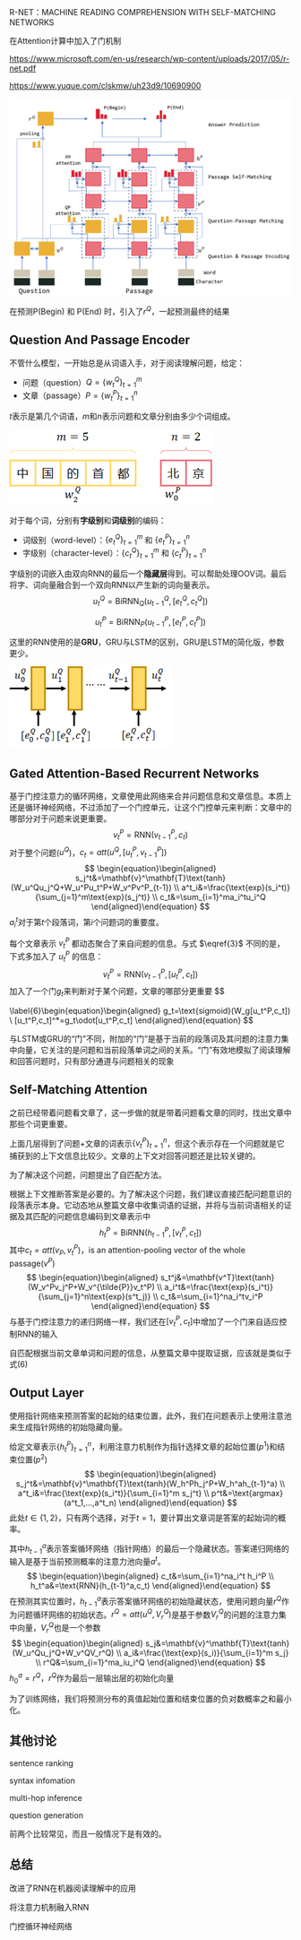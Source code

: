 R-NET：MACHINE READING COMPREHENSION WITH SELF-MATCHING NETWORKS

在Attention计算中加入了门机制

https://www.microsoft.com/en-us/research/wp-content/uploads/2017/05/r-net.pdf

https://www.yuque.com/clskmw/uh23d9/10690900

![image-20210223155527332](images/image-20210223155527332.png)

在预测P(Begin) 和 P(End) 时，引入了$r^Q$，一起预测最终的结果

## Question And Passage Encoder

不管什么模型，一开始总是从词语入手，对于阅读理解问题，给定：

- 问题（question）$Q=\{w_t^Q\}_{t=1}^m$
- 文章（passage）$P=\{w_t^P\}_{t=1}^n$

$t$表示是第几个词语，$m$和$n$表示问题和文章分别由多少个词组成。

![image-20210226193414732](images/image-20210226193414732.png)

对于每个词，分别有**字级别**和**词级别**的编码：

- 词级别（word-level）：$\{e_t^Q\}_{t=1}^m$ 和 $\{e_t^P\}_{t=1}^n$
- 字级别（character-level）：$\{c_t^Q\}_{t=1}^m$ 和 $\{c_t^P\}_{t=1}^n$

字级别的词嵌入由双向RNN的最后一个**隐藏层**得到。可以帮助处理OOV词。最后将字、词向量融合到一个双向RNN以产生新的词向量表示。
$$
u_t^Q=\text{BiRNN}_Q(u_{t-1}^Q,[e_t^Q,c_t^Q]) \label{1}
$$

$$
u_t^P=\text{BiRNN}_P(u_{t-1}^P,[e_t^P,c_t^P]) \label{2}
$$

这里的RNN使用的是**GRU**，GRU与LSTM的区别，GRU是LSTM的简化版，参数更少。

![image-20210226212848054](images/image-20210226212848054.png)

## Gated Attention-Based Recurrent Networks

基于门控注意力的循环网络，文章使用此网络来合并问题信息和文章信息。本质上还是循环神经网络，不过添加了一个门控单元，让这个门控单元来判断：文章中的哪部分对于问题来说更重要。
$$
v_t^P=\text{RNN}(v_{t-1}^P,c_t) \label{3}
$$
对于整个问题($u^Q$)，$c_t=att(u^Q,[u_t^P,v_{t-1}^P])$
$$
\begin{equation}\begin{aligned}
s_j^t&=\mathbf{v}^\mathbf{T}\text{tanh}(W_u^Qu_j^Q+W_u^Pu_t^P+W_v^Pv^P_{t-1}) \\
a^t_i&=\frac{\text{exp}(s_i^t)}{\sum_{j=1}^m\text{exp}(s_j^t)} \\
c_t&=\sum_{i=1}^ma_i^tu_i^Q
\end{aligned}\end{equation}
$$
$a_i^t$对于第$t$个段落词，第$i$个问题词的重要度。

每个文章表示 $v_t^P$ 都动态聚合了来自问题的信息。与式 $\eqref{3}$ 不同的是，下式多加入了 $u_t^P$ 的信息：
$$
v_t^P=\text{RNN}(v_{t-1}^P,[u_t^P,c_t]) \label{5}
$$
加入了一个门$g_t$来判断对于某个问题，文章的哪部分更重要
$$

\label{6}\begin{equation}\begin{aligned}
g_t=\text{sigmoid}(W_g[u_t^P,c_t]) \\
[u_t^P,c_t]^*=g_t\odot[u_t^P,c_t]
\end{aligned}\end{equation}
$$


与LSTM或GRU的“门”不同，附加的“门”是基于当前的段落词及其问题的注意力集中向量，它关注的是问题和当前段落单词之间的关系。“门”有效地模拟了阅读理解和回答问题时，只有部分通道与问题相关的现象

## Self-Matching Attention

之前已经带着问题看文章了，这一步做的就是带着问题看文章的同时，找出文章中那些个词更重要。

上面几层得到了问题+文章的词表示$\{v_t^P\}_{t=1}^n$，但这个表示存在一个问题就是它捕获到的上下文信息比较少。文章的上下文对回答问题还是比较关键的。

为了解决这个问题，问题提出了自匹配方法。

根据上下文推断答案是必要的。为了解决这个问题，我们建议直接匹配问题意识的段落表示本身。它动态地从整篇文章中收集词语的证据，并将与当前词语相关的证据及其匹配的问题信息编码到文章表示中
$$
h_t^P=\text{BiRNN}(h_{t-1}^P,[v_t^P,c_t])
$$
其中$c_t=att(v_P,v_t^P)$，is an attention-pooling vector of the whole passage$(v^P)$
$$
\begin{equation}\begin{aligned}
s_t^j&=\mathbf{v^T}\text{tanh}(W_v^Pv_j^P+W_v^{\tilde{P}}v_t^P) \\
a_i^t&=\frac{\text{exp}(s_i^t)}{\sum_{j=1}^n\text{exp}(s^t_j)} \\
c_t&=\sum_{i=1}^na_i^tv_i^P
\end{aligned}\end{equation}
$$
与基于门控注意力的递归网络一样，我们还在$[v^P_t,c_t]$中增加了一个门来自适应控制RNN的输入

自匹配根据当前文章单词和问题的信息，从整篇文章中提取证据，应该就是类似于式(6)

## Output Layer

使用指针网络来预测答案的起始的结束位置，此外，我们在问题表示上使用注意池来生成指针网络的初始隐藏向量。

给定文章表示$\{h_t^P\}_{t=1}^n$，利用注意力机制作为指针选择文章的起始位置$(p^1)$和结束位置$(p^2)$
$$
\begin{equation}\begin{aligned}
s_j^t&=\mathbf{v}^\mathbf{T}\text{tanh}(W_h^Ph_j^P+W_h^ah_{t-1}^a) \\
a^t_i&=\frac{\text{exp}(s_i^t)}{\sum_{i=1}^m s_j^t} \\
p^t&=\text{argmax}(a^t_1,...,a^t_n)
\end{aligned}\end{equation}
$$
此处$t \in \{1, 2\}$，只有两个选择，对于$t=1$，要计算出文章词是答案的起始词的概率。

其中$h_{t-1}^a$表示答案循环网络（指针网络）的最后一个隐藏状态。答案递归网络的输入是基于当前预测概率的注意力池向量$a^t$。
$$
\begin{equation}\begin{aligned}
c_t&=\sum_{i=1}^na_i^t h_i^P \\
h_t^a&=\text{RNN}(h_{t-1}^a,c_t)
\end{aligned}\end{equation}
$$
在预测其实位置时，$h_{t-1}^a$表示答案循环网络的初始隐藏状态，使用问题向量$r^Q$作为问题循环网络的初始状态。$r^Q=att(u^Q,V_r^Q)$是基于参数$V_r^Q$的问题的注意力集中向量，$V_r^Q$也是一个参数
$$
\begin{equation}\begin{aligned}
s_j&=\mathbf{v}^\mathbf{T}\text{tanh}(W_u^Qu_j^Q+W_v^QV_r^Q) \\
a_i&=\frac{\text{exp}(s_i)}{\sum_{i=1}^m s_j} \\
r^Q&=\sum_{i=1}^ma_iu_i^Q
\end{aligned}\end{equation}
$$
$h_0^a=r^Q$，$r^Q$作为最后一层输出层的初始化向量

为了训练网络，我们将预测分布的真值起始位置和结束位置的负对数概率之和最小化。

## 其他讨论

sentence ranking

syntax infomation

multi-hop inference

question generation

前两个比较常见，而且一般情况下是有效的。

## 总结

改进了RNN在机器阅读理解中的应用

将注意力机制融入RNN

门控循环神经网络

 